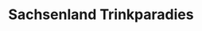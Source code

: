 ---
title: "Sachsenland Trinkparadies"
url: /leubsdorf/sachsenland-trinkparadies/
shop: Getränke
---
